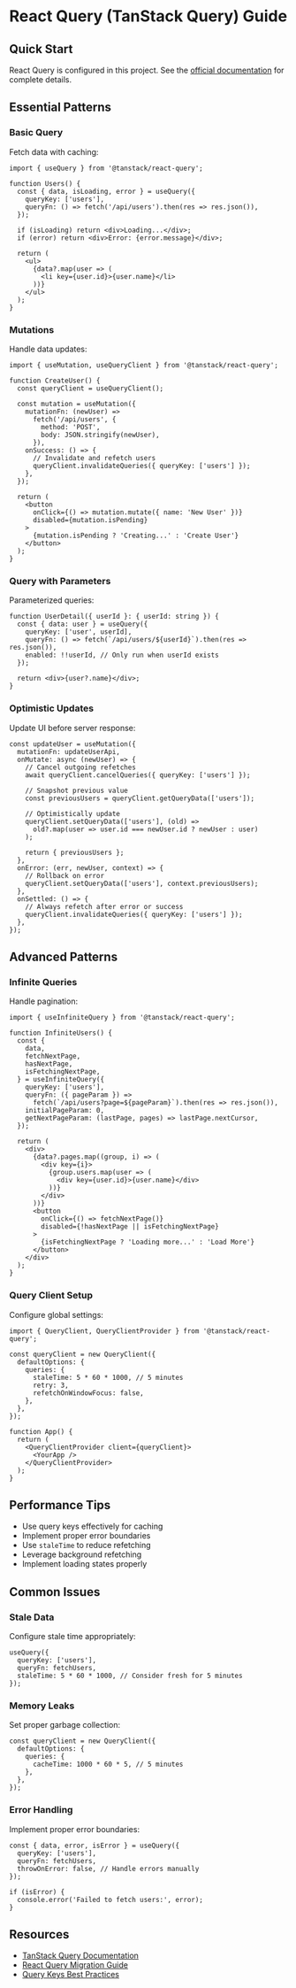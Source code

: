 # React Query (TanStack Query) Guide

## Quick Start

React Query is configured in this project. See the [official documentation](https://tanstack.com/query/latest) for complete details.

## Essential Patterns

### Basic Query
Fetch data with caching:

```tsx
import { useQuery } from '@tanstack/react-query';

function Users() {
  const { data, isLoading, error } = useQuery({
    queryKey: ['users'],
    queryFn: () => fetch('/api/users').then(res => res.json()),
  });

  if (isLoading) return <div>Loading...</div>;
  if (error) return <div>Error: {error.message}</div>;

  return (
    <ul>
      {data?.map(user => (
        <li key={user.id}>{user.name}</li>
      ))}
    </ul>
  );
}
```

### Mutations
Handle data updates:

```tsx
import { useMutation, useQueryClient } from '@tanstack/react-query';

function CreateUser() {
  const queryClient = useQueryClient();
  
  const mutation = useMutation({
    mutationFn: (newUser) => 
      fetch('/api/users', {
        method: 'POST',
        body: JSON.stringify(newUser),
      }),
    onSuccess: () => {
      // Invalidate and refetch users
      queryClient.invalidateQueries({ queryKey: ['users'] });
    },
  });

  return (
    <button 
      onClick={() => mutation.mutate({ name: 'New User' })}
      disabled={mutation.isPending}
    >
      {mutation.isPending ? 'Creating...' : 'Create User'}
    </button>
  );
}
```

### Query with Parameters
Parameterized queries:

```tsx
function UserDetail({ userId }: { userId: string }) {
  const { data: user } = useQuery({
    queryKey: ['user', userId],
    queryFn: () => fetch(`/api/users/${userId}`).then(res => res.json()),
    enabled: !!userId, // Only run when userId exists
  });

  return <div>{user?.name}</div>;
}
```

### Optimistic Updates
Update UI before server response:

```tsx
const updateUser = useMutation({
  mutationFn: updateUserApi,
  onMutate: async (newUser) => {
    // Cancel outgoing refetches
    await queryClient.cancelQueries({ queryKey: ['users'] });

    // Snapshot previous value
    const previousUsers = queryClient.getQueryData(['users']);

    // Optimistically update
    queryClient.setQueryData(['users'], (old) =>
      old?.map(user => user.id === newUser.id ? newUser : user)
    );

    return { previousUsers };
  },
  onError: (err, newUser, context) => {
    // Rollback on error
    queryClient.setQueryData(['users'], context.previousUsers);
  },
  onSettled: () => {
    // Always refetch after error or success
    queryClient.invalidateQueries({ queryKey: ['users'] });
  },
});
```

## Advanced Patterns

### Infinite Queries
Handle pagination:

```tsx
import { useInfiniteQuery } from '@tanstack/react-query';

function InfiniteUsers() {
  const {
    data,
    fetchNextPage,
    hasNextPage,
    isFetchingNextPage,
  } = useInfiniteQuery({
    queryKey: ['users'],
    queryFn: ({ pageParam }) =>
      fetch(`/api/users?page=${pageParam}`).then(res => res.json()),
    initialPageParam: 0,
    getNextPageParam: (lastPage, pages) => lastPage.nextCursor,
  });

  return (
    <div>
      {data?.pages.map((group, i) => (
        <div key={i}>
          {group.users.map(user => (
            <div key={user.id}>{user.name}</div>
          ))}
        </div>
      ))}
      <button
        onClick={() => fetchNextPage()}
        disabled={!hasNextPage || isFetchingNextPage}
      >
        {isFetchingNextPage ? 'Loading more...' : 'Load More'}
      </button>
    </div>
  );
}
```

### Query Client Setup
Configure global settings:

```tsx
import { QueryClient, QueryClientProvider } from '@tanstack/react-query';

const queryClient = new QueryClient({
  defaultOptions: {
    queries: {
      staleTime: 5 * 60 * 1000, // 5 minutes
      retry: 3,
      refetchOnWindowFocus: false,
    },
  },
});

function App() {
  return (
    <QueryClientProvider client={queryClient}>
      <YourApp />
    </QueryClientProvider>
  );
}
```

## Performance Tips

- Use query keys effectively for caching
- Implement proper error boundaries
- Use `staleTime` to reduce refetching
- Leverage background refetching
- Implement loading states properly

## Common Issues

### Stale Data
Configure stale time appropriately:
```tsx
useQuery({
  queryKey: ['users'],
  queryFn: fetchUsers,
  staleTime: 5 * 60 * 1000, // Consider fresh for 5 minutes
});
```

### Memory Leaks
Set proper garbage collection:
```tsx
const queryClient = new QueryClient({
  defaultOptions: {
    queries: {
      cacheTime: 1000 * 60 * 5, // 5 minutes
    },
  },
});
```

### Error Handling
Implement proper error boundaries:
```tsx
const { data, error, isError } = useQuery({
  queryKey: ['users'],
  queryFn: fetchUsers,
  throwOnError: false, // Handle errors manually
});

if (isError) {
  console.error('Failed to fetch users:', error);
}
```

## Resources

- [TanStack Query Documentation](https://tanstack.com/query/latest)
- [React Query Migration Guide](https://tanstack.com/query/v4/docs/react/guides/migrating-to-react-query-4)
- [Query Keys Best Practices](https://tkdodo.eu/blog/effective-react-query-keys) 